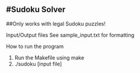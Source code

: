 #Sudoku Solver
------
##Only works with legal Sudoku puzzles!

Input/Output files
	See sample_input.txt for formatting

How to run the program
1. Run the Makefile using make
2. ./sudoku [input file]
	
